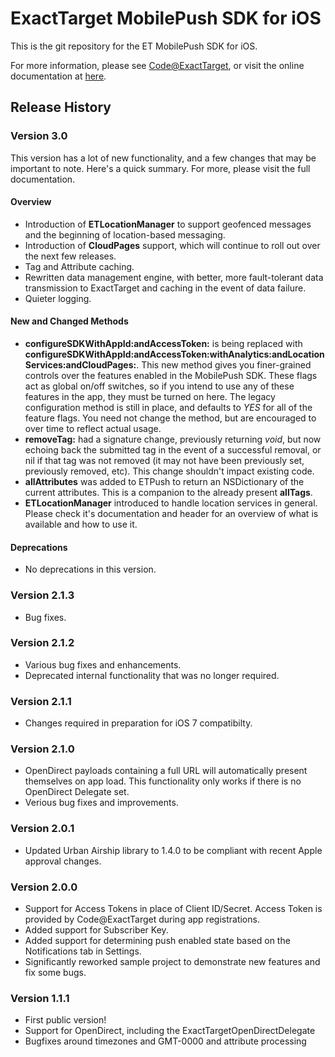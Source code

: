 # ExactTarget MobilePush SDK for iOS

This is the git repository for the ET MobilePush SDK for iOS. 

For more information, please see [Code@ExactTarget](http://code.exacttarget.com), or visit the online documentation at [here](http://exacttarget.github.io/MobilePushSDK-iOS).

## Release History

### Version 3.0

This version has a lot of new functionality, and a few changes that may be important to note. Here's a quick summary. For more, please visit the full documentation.

#### Overview

* Introduction of **ETLocationManager** to support geofenced messages and the beginning of location-based messaging. 
* Introduction of **CloudPages** support, which will continue to roll out over the next few releases. 
* Tag and Attribute caching. 
* Rewritten data management engine, with better, more fault-tolerant data transmission to ExactTarget and caching in the event of data failure. 
* Quieter logging.

#### New and Changed Methods
* **configureSDKWithAppId:andAccessToken:** is being replaced with **configureSDKWithAppId:andAccessToken:withAnalytics:andLocationServices:andCloudPages:**. This new method gives you finer-grained controls over the features enabled in the MobilePush SDK. These flags act as global on/off switches, so if you intend to use any of these features in the app, they must be turned on here. The legacy configuration method is still in place, and defaults to *YES* for all of the feature flags. You need not change the method, but are encouraged to over time to reflect actual usage. 
* **removeTag:** had a signature change, previously returning *void*, but now echoing back the submitted tag in the event of a successful removal, or nil if that tag was not removed (it may not have been previously set, previously removed, etc). This change shouldn't impact existing code. 
* **allAttributes** was added to ETPush to return an NSDictionary of the current attributes. This is a companion to the already present **allTags**. 
* **ETLocationManager** introduced to handle location services in general. Please check it's documentation and header for an overview of what is available and how to use it. 

#### Deprecations
* No deprecations in this version. 


### Version 2.1.3

* Bug fixes. 

### Version 2.1.2

* Various bug fixes and enhancements. 
* Deprecated internal functionality that was no longer required. 

### Version 2.1.1

* Changes required in preparation for iOS 7 compatibilty. 

### Version 2.1.0

* OpenDirect payloads containing a full URL will automatically present themselves on app load. This functionality only works if there is no OpenDirect Delegate set. 
* Verious bug fixes and improvements. 

### Version 2.0.1

* Updated Urban Airship library to 1.4.0 to be compliant with recent Apple approval changes. 

### Version 2.0.0

* Support for Access Tokens in place of Client ID/Secret. Access Token is provided by Code@ExactTarget during app registrations. 
* Added support for Subscriber Key. 
* Added support for determining push enabled state based on the Notifications tab in Settings.
* Significantly reworked sample project to demonstrate new features and fix some bugs. 


### Version 1.1.1

* First public version!
* Support for OpenDirect, including the ExactTargetOpenDirectDelegate
* Bugfixes around timezones and GMT-0000 and attribute processing
